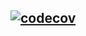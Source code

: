 ## [![codecov](https://codecov.io/gh/LuizPiresS/ts-api-template/branch/development/graph/badge.svg)](https://codecov.io/gh/LuizPiresS/ts-api-template)

